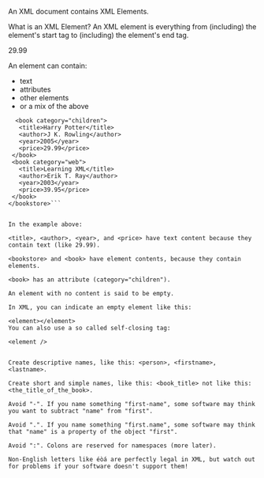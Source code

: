 An XML document contains XML Elements.

What is an XML Element?
An XML element is everything from (including) the element's start tag to (including) the element's end tag.

  <price>29.99</price>

An element can contain:
- text
- attributes
- other elements
- or a mix of the above

 ```<bookstore>
   <book category="children">
    <title>Harry Potter</title>
    <author>J K. Rowling</author>
    <year>2005</year>
    <price>29.99</price>
  </book>
  <book category="web">
    <title>Learning XML</title>
    <author>Erik T. Ray</author>
    <year>2003</year>
    <price>39.95</price>
  </book>
</bookstore>```


In the example above:

<title>, <author>, <year>, and <price> have text content because they contain text (like 29.99).

<bookstore> and <book> have element contents, because they contain elements.

<book> has an attribute (category="children").

An element with no content is said to be empty.

In XML, you can indicate an empty element like this:

<element></element>
You can also use a so called self-closing tag:

<element />


Create descriptive names, like this: <person>, <firstname>, <lastname>.

Create short and simple names, like this: <book_title> not like this: <the_title_of_the_book>.

Avoid "-". If you name something "first-name", some software may think you want to subtract "name" from "first".

Avoid ".". If you name something "first.name", some software may think that "name" is a property of the object "first".

Avoid ":". Colons are reserved for namespaces (more later).

Non-English letters like éòá are perfectly legal in XML, but watch out for problems if your software doesn't support them!

